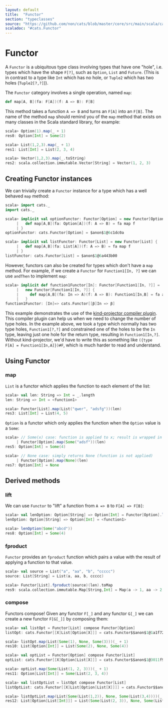 ```yaml
---
layout: default
title:  "Functor"
section: "typeclasses"
source: "https://github.com/non/cats/blob/master/core/src/main/scala/cats/Functor.scala"
scaladoc: "#cats.Functor"
---
```

# Functor

A `Functor` is a ubiquitous type class involving types that have one
"hole", i.e. types which have the shape `F[?]`, such as `Option`,
`List` and `Future`. (This is in contrast to a type like `Int` which has
no hole, or `Tuple2` which has two holes (`Tuple2[?,?]`)).

The `Functor` category involves a single operation, named `map`:

```scala
def map[A, B](fa: F[A])(f: A => B): F[B]
```

This method takes a function `A => B` and turns an `F[A]` into an
`F[B]`.  The name of the method `map` should remind you of the `map`
method that exists on many classes in the Scala standard library, for
example:

```scala
scala> Option(1).map(_ + 1)
res0: Option[Int] = Some(2)

scala> List(1,2,3).map(_ + 1)
res1: List[Int] = List(2, 3, 4)

scala> Vector(1,2,3).map(_.toString)
res2: scala.collection.immutable.Vector[String] = Vector(1, 2, 3)
```

## Creating Functor instances

We can trivially create a `Functor` instance for a type which has a well
behaved `map` method:

```scala
scala> import cats._
import cats._

scala> implicit val optionFunctor: Functor[Option] = new Functor[Option] {
     |   def map[A,B](fa: Option[A])(f: A => B) = fa map f
     | }
optionFunctor: cats.Functor[Option] = $anon$1@6c1dc0a

scala> implicit val listFunctor: Functor[List] = new Functor[List] {
     |   def map[A,B](fa: List[A])(f: A => B) = fa map f
     | }
listFunctor: cats.Functor[List] = $anon$1@6a443b00
```

However, functors can also be created for types which don't have a `map`
method. For example, if we create a `Functor` for `Function1[In, ?]`
we can use `andThen` to implement `map`:

```scala
scala> implicit def function1Functor[In]: Functor[Function1[In, ?]] =
     |   new Functor[Function1[In, ?]] {
     |     def map[A,B](fa: In => A)(f: A => B): Function1[In,B] = fa andThen f
     |   }
function1Functor: [In]=> cats.Functor[[β]In => β]
```

This example demonstrates the use of the
[kind-projector compiler plugin](https://github.com/non/kind-projector).
This compiler plugin can help us when we need to change the number of type
holes. In the example above, we took a type which normally has two type holes, 
`Function1[?,?]` and constrained one of the holes to be the `In` type, 
leaving just one hole for the return type, resulting in `Function1[In,?]`. 
Without kind-projector, we'd have to write this as something like 
`({type F[A] = Function1[In,A]})#F`, which is much harder to read and understand.

## Using Functor

### map

`List` is a functor which applies the function to each element of the list:

```scala
scala> val len: String => Int = _.length
len: String => Int = <function1>

scala> Functor[List].map(List("qwer", "adsfg"))(len)
res3: List[Int] = List(4, 5)
```

`Option` is a functor which only applies the function when the `Option` value 
is a `Some`:

```scala
scala> // Some(x) case: function is applied to x; result is wrapped in Some
     | Functor[Option].map(Some("adsf"))(len)
res5: Option[Int] = Some(4)

scala> // None case: simply returns None (function is not applied)
     | Functor[Option].map(None)(len)
res7: Option[Int] = None
```

## Derived methods

### lift

We can use `Functor` to "lift" a function from `A => B` to `F[A] => F[B]`:

```scala
scala> val lenOption: Option[String] => Option[Int] = Functor[Option].lift(len)
lenOption: Option[String] => Option[Int] = <function1>

scala> lenOption(Some("abcd"))
res8: Option[Int] = Some(4)
```

### fproduct

`Functor` provides an `fproduct` function which pairs a value with the
result of applying a function to that value.

```scala
scala> val source = List("a", "aa", "b", "ccccc")
source: List[String] = List(a, aa, b, ccccc)

scala> Functor[List].fproduct(source)(len).toMap
res9: scala.collection.immutable.Map[String,Int] = Map(a -> 1, aa -> 2, b -> 1, ccccc -> 5)
```

### compose

Functors compose! Given any functor `F[_]` and any functor `G[_]` we can
create a new functor `F[G[_]]` by composing them:

```scala
scala> val listOpt = Functor[List] compose Functor[Option]
listOpt: cats.Functor[[X]List[Option[X]]] = cats.Functor$$anon$1@1a1f722f

scala> listOpt.map(List(Some(1), None, Some(3)))(_ + 1)
res10: List[Option[Int]] = List(Some(2), None, Some(4))

scala> val optList = Functor[Option] compose Functor[List]
optList: cats.Functor[[X]Option[List[X]]] = cats.Functor$$anon$1@3011f9ae

scala> optList.map(Some(List(1, 2, 3)))(_ + 1)
res11: Option[List[Int]] = Some(List(2, 3, 4))

scala> val listOptList = listOpt compose Functor[List]
listOptList: cats.Functor[[X]List[Option[List[X]]]] = cats.Functor$$anon$1@1a810d64

scala> listOptList.map(List(Some(List(1,2)), None, Some(List(3,4))))(_ + 1)
res12: List[Option[List[Int]]] = List(Some(List(2, 3)), None, Some(List(4, 5)))
```
